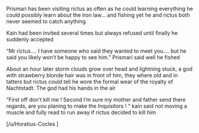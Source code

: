 Prismari has been visiting rictus as often as he could learning everything he could possibly learn about the iron law... and fishing yet he and rictus both never seemed to catch anything 

Kain had been invited several times but always refused until finally he suddenly accepted 

“Mr rictus.... I have someone who said they wanted to meet you.... but he said you likely won’t be happy to see him.” Prismari said well he fished 

About an hour later storm clouds grow over head and lightning stuck, a god with strawberry blonde hair was in front of him, they where old and in tatters but rictus could tell he wore the formal wear of the royalty of Nachtstadt. The god had his hands in the air 

“First off don’t kill me ! Second I’m sure my mother and father send there regards, are you planing to make the  Inquisitors ! “ kain said not moving a muscle and fully read to run away if rictus decided to kill him 

[/u/Horatius-Cocles ]